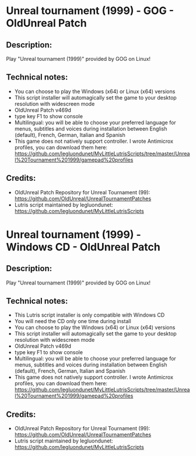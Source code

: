 # Unreal tournament (1999) - GOG - OldUnreal Patch
## Description:
Play "Unreal tournament (1999)" provided by GOG on Linux!
## Technical notes:
- You can choose to play the Windows (x64) or Linux (x64) versions
- This script installer will automagically set the game to your desktop resolution with widescreen mode
- OldUnreal Patch v469d
- type key F1 to show console
- Multilingual: you will be able to choose your preferred language for menus, subtitles and voices during installation between English (default), French, German, Italian and Spanish
- This game does not natively support controller. I wrote Antimicrox profiles, you can download them here: 
https://github.com/legluondunet/MyLittleLutrisScripts/tree/master/Unreal%20Tournament%201999/gamepad%20profiles
## Credits:
- OldUnreal Patch Repository for Unreal Tournament (99): https://github.com/OldUnreal/UnrealTournamentPatches
- Lutris script maintained by legluondunet: https://github.com/legluondunet/MyLittleLutrisScripts


# Unreal tournament (1999) - Windows CD - OldUnreal Patch
## Description:
Play "Unreal tournament (1999)" provided by GOG on Linux!
## Technical notes:
- This Lutris script installer is only compatible with Windows CD
- You will need the CD only one time during install
- You can choose to play the Windows (x64) or Linux (x64) versions
- This script installer will automagically set the game to your desktop resolution with widescreen mode
- OldUnreal Patch v469d
- type key F1 to show console
- Multilingual: you will be able to choose your preferred language for menus, subtitles and voices during installation between English (default), French, German, Italian and Spanish
- This game does not natively support controller. I wrote Antimicrox profiles, you can download them here: 
https://github.com/legluondunet/MyLittleLutrisScripts/tree/master/Unreal%20Tournament%201999/gamepad%20profiles
## Credits:
- OldUnreal Patch Repository for Unreal Tournament (99): https://github.com/OldUnreal/UnrealTournamentPatches
- Lutris script maintained by legluondunet: https://github.com/legluondunet/MyLittleLutrisScripts
